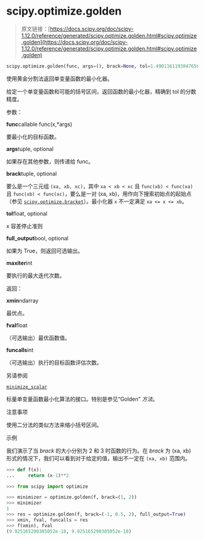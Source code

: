 # scipy.optimize.golden

> 原文链接：[https://docs.scipy.org/doc/scipy-1.12.0/reference/generated/scipy.optimize.golden.html#scipy.optimize.golden](https://docs.scipy.org/doc/scipy-1.12.0/reference/generated/scipy.optimize.golden.html#scipy.optimize.golden)

```py
scipy.optimize.golden(func, args=(), brack=None, tol=1.4901161193847656e-08, full_output=0, maxiter=5000)
```

使用黄金分割法返回单变量函数的最小化器。

给定一个单变量函数和可能的括号区间，返回函数的最小化器，精确到 tol 的分数精度。

参数：

**func**callable func(x,*args)

要最小化的目标函数。

**args**tuple, optional

如果存在其他参数，则传递给 func。

**brack**tuple, optional

要么是一个三元组 `(xa, xb, xc)`，其中 `xa < xb < xc` 且 `func(xb) < func(xa)` 且 `func(xb) < func(xc)`，要么是一对 (xa, xb)，用作向下搜索初始点的起始点（参见 [`scipy.optimize.bracket`](scipy.optimize.bracket.html#scipy.optimize.bracket "scipy.optimize.bracket")）。最小化器 `x` 不一定满足 `xa <= x <= xb`。

**tol**float, optional

x 容差停止准则

**full_output**bool, optional

如果为 True，则返回可选输出。

**maxiter**int

要执行的最大迭代次数。

返回：

**xmin**ndarray

最优点。

**fval**float

（可选输出）最优函数值。

**funcalls**int

（可选输出）执行的目标函数评估次数。

另请参阅

[`minimize_scalar`](scipy.optimize.minimize_scalar.html#scipy.optimize.minimize_scalar "scipy.optimize.minimize_scalar")

标量单变量函数最小化算法的接口。特别是参见“Golden” *方法*。

注意事项

使用二分法的类似方法来缩小括号区间。

示例

我们演示了当 *brack* 的大小分别为 2 和 3 时函数的行为。在 *brack* 为 (xa, xb) 形式的情况下，我们可以看到对于给定的值，输出不一定在 `(xa, xb)` 范围内。

```py
>>> def f(x):
...     return (x-1)**2 
```

```py
>>> from scipy import optimize 
```

```py
>>> minimizer = optimize.golden(f, brack=(1, 2))
>>> minimizer
1
>>> res = optimize.golden(f, brack=(-1, 0.5, 2), full_output=True)
>>> xmin, fval, funcalls = res
>>> f(xmin), fval
(9.925165290385052e-18, 9.925165290385052e-18) 
```
